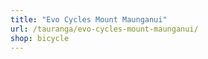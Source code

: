 ```yaml
---
title: "Evo Cycles Mount Maunganui"
url: /tauranga/evo-cycles-mount-maunganui/
shop: bicycle
---
```

